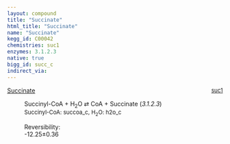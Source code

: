 ```yaml
---
layout: compound
title: "Succinate"
html_title: "Succinate"
name: "Succinate"
kegg_id: C00042
chemistries: suc1
enzymes: 3.1.2.3
native: true
bigg_id: succ_c
indirect_via: 
---
```

<dl><dt class='rs-product'><a href='/compounds/C00042' class='link-dark' data-bs-toggle='tooltip' data-bs-html='true' data-bs-title='KEGG: C00042'>Succinate</a><span style='float: right; max-width: 40%'><a href='/chemistries/suc1' class='link-dark opacity-50' style='font-size: small; word-wrap: anywhere;'>suc1</a></span></dt><dd><p>Succinyl-CoA + H<sub>2</sub>O &#8644; CoA + Succinate (<i>3.1.2.3</i>)<br /><span style='font-size: small;'><span data-bs-toggle='tooltip' data-bs-html='true' data-bs-title='KEGG: C00091'>Succinyl-CoA</span>: succoa_c, <span data-bs-toggle='tooltip' data-bs-html='true' data-bs-title='KEGG: C00001'>H<sub>2</sub>O</span>: h2o_c</span><br /><div class="reversibility_info">Reversibility: <div class="progress" style="flex-direction: row-reverse;"><div class="progress-bar bg-success" role="progressbar" style="width: 122.54%" aria-valuenow="-12.25434438582188" aria-valuemin="0" aria-valuemax="10"></div></div><span>-12.25&plusmn;0.36</span><div class="progress"><div class="progress-bar bg-danger" role="progressbar" style="width: 0%" aria-valuenow="-12.25434438582188" aria-valuemin="0" aria-valuemax="10"></div></div></div></p><dl></dl></dd></dl>
